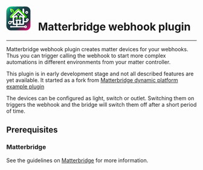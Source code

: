 # <img src="https://github.com/Luligu/matterbridge/blob/main/frontend/public/matterbridge%2064x64.png" alt="Matterbridge Logo" width="64px" height="64px">&nbsp;&nbsp;&nbsp;Matterbridge webhook plugin

---

Matterbridge webhook plugin creates matter devices for your webhooks. Thus you can trigger calling the webhook to start more complex automations in different environments from your matter controller.

This plugin is in early development stage and not all described features are yet available. It started as a fork from [Matterbridge dynamic platform example plugin](https://github.com/Luligu/matterbridge-example-dynamic-platform)

The devices can be configured as light, switch or outlet. Switching them on triggers the webhook and the bridge will switch them off after a short period of time.

## Prerequisites

### Matterbridge

See the guidelines on [Matterbridge](https://github.com/Luligu/matterbridge/blob/main/README.md) for more information.
